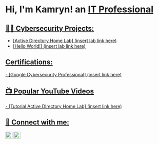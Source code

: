 <h1>Hi, I'm Kamryn! an <a href="https://www.linkedin.com/in/kamryn-mckinley-0a9044142?lipi=urn%3Ali%3Apage%3Ad_flagship3_profile_view_base_contact_details%3Bcf8kjflQRcSBOmscN32wFg%3D%3D"> IT Professional </h1>

<h2>👨‍💻 Cybersecurity Projects:</h2>

- [Active Directory Home Lab] (insert lab link here)
- [Hello World!] (insert lab link here)
  
<h2> Certifications: </h2>
- [Google Cybersecurity Professional] (insert link here)

<h2>📺 Popular YouTube Videos</h2>
- [Tutorial Active DIrectory Home Lab] (insert link here) 

<h2> 🤳 Connect with me:</h2>

[<img align="left" alt="JoshMadakor | YouTube" width="22px" src="https://cdn.jsdelivr.net/npm/simple-icons@v3/icons/youtube.svg" />][youtube]
[<img align="left" alt="JoshMadakor | LinkedIn" width="22px" src="https://cdn.jsdelivr.net/npm/simple-icons@v3/icons/linkedin.svg" />][linkedin]

[youtube]: https://www.youtube.com/c/joshmadakor
[linkedin]: https://linkedin.com/in/joshmadakor

